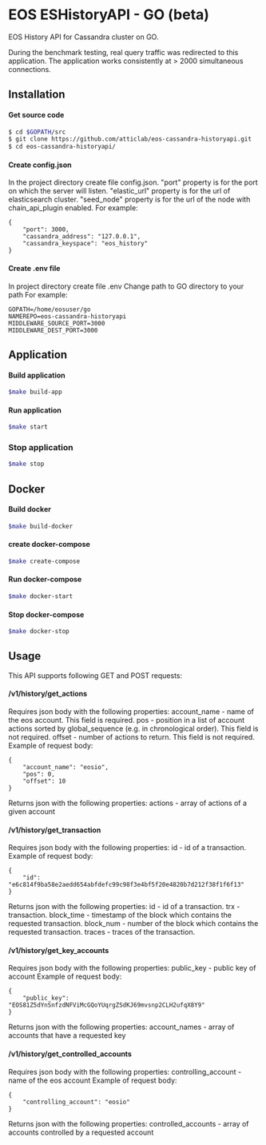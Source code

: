 # EOS ESHistoryAPI - GO (beta)
EOS History API for Cassandra cluster on GO.

During the benchmark testing, real query traffic was redirected to this application.
The application works consistently at > 2000 simultaneous connections.

## Installation
#### Get source code
```sh
$ cd $GOPATH/src
$ git clone https://github.com/atticlab/eos-cassandra-historyapi.git
$ cd eos-cassandra-historyapi/
```
#### 
#### Create config.json
In the project directory create file config.json.
"port" property is for the port on which the server will listen.
"elastic_url" property is for the url of elasticsearch cluster.
"seed_node" property is for the url of the node with chain_api_plugin enabled.
For example:

    {
        "port": 3000,
        "cassandra_address": "127.0.0.1",
        "cassandra_keyspace": "eos_history"
    }


#### Create .env file
In project directory create file .env
Change path to GO directory to your path
For example:
```
GOPATH=/home/eosuser/go
NAMEREPO=eos-cassandra-historyapi
MIDDLEWARE_SOURCE_PORT=3000
MIDDLEWARE_DEST_PORT=3000
```
####
## Application
#### Build application
```sh
$make build-app
```
#### Run application
```sh
$make start
```
### Stop application
```sh
$make stop
```
## Docker
#### Build docker
```sh
$make build-docker
```
#### create docker-compose
```sh
$make create-compose
```
#### Run docker-compose
```sh
$make docker-start
```
#### Stop docker-compose
```sh
$make docker-stop
```
#### 
## Usage
This API supports following GET and POST requests:

#### /v1/history/get_actions
Requires json body with the following properties:
account_name - name of the eos account. This field is required.
pos - position in a list of account actions sorted by global_sequence (e.g. in chronological order). This field is not required.
offset - number of actions to return. This field is not required.
Example of request body:

    {
        "account_name": "eosio",
        "pos": 0,
        "offset": 10
    }

Returns json with the following properties:
actions - array of actions of a given account
#### /v1/history/get_transaction
Requires json body with the following properties:
id - id of a transaction.
Example of request body:

    {
        "id": "e6c814f9ba58e2aedd654abfdefc99c98f3e4bf5f20e4820b7d212f38f1f6f13"
    }

Returns json with the following properties:
id - id of a transaction.
trx - transaction.
block_time - timestamp of the block which contains the requested transaction.
block_num - number of the block which contains the requested transaction.
traces - traces of the transaction.
#### /v1/history/get_key_accounts
Requires json body with the following properties:
public_key - public key of account
Example of request body:

    {
        "public_key": "EOS81Z5dYnSnfzdNFViMcGQoYUqrgZSdKJ69mvsnp2CLH2ufqX8Y9"
    }

Returns json with the following properties:
account_names - array of accounts that have a requested key
#### /v1/history/get_controlled_accounts
Requires json body with the following properties:
controlling_account - name of the eos account
Example of request body:

    {
        "controlling_account": "eosio"
    }

Returns json with the following properties:
controlled_accounts - array of accounts controlled by a requested account

